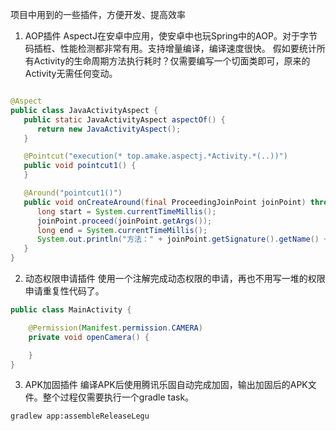 项目中用到的一些插件，方便开发、提高效率

1. AOP插件
   AspectJ在安卓中应用，使安卓中也玩Spring中的AOP。对于字节码插桩、性能检测都非常有用。支持增量编译，编译速度很快。
   假如要统计所有Activity的生命周期方法执行耗时？仅需要编写一个切面类即可，原来的Activity无需任何变动。
```java

@Aspect
public class JavaActivityAspect {
   public static JavaActivityAspect aspectOf() {
      return new JavaActivityAspect();
   }

   @Pointcut("execution(* top.amake.aspectj.*Activity.*(..))")
   public void pointcut1() {
   }

   @Around("pointcut1()")
   public void onCreateAround(final ProceedingJoinPoint joinPoint) throws Throwable {
      long start = System.currentTimeMillis();
      joinPoint.proceed(joinPoint.getArgs());
      long end = System.currentTimeMillis();
      System.out.println("方法：" + joinPoint.getSignature().getName() + " 耗时：" + (end - start));
   }
}
```
2. 动态权限申请插件
   使用一个注解完成动态权限的申请，再也不用写一堆的权限申请重复性代码了。

```java
public class MainActivity {

    @Permission(Manifest.permission.CAMERA)
    private void openCamera() {

    }
}
```

3. APK加固插件
   编译APK后使用腾讯乐固自动完成加固，输出加固后的APK文件。整个过程仅需要执行一个gradle task。

```shell
gradlew app:assembleReleaseLegu
```